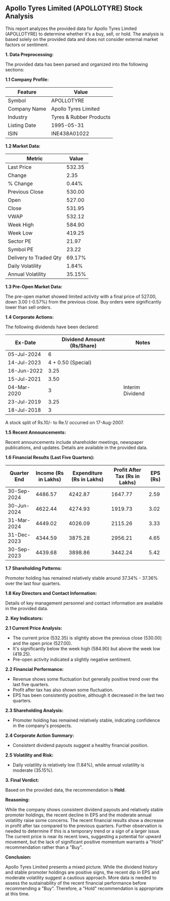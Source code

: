 ## Apollo Tyres Limited (APOLLOTYRE) Stock Analysis

This report analyzes the provided data for Apollo Tyres Limited (APOLLOTYRE) to determine whether it's a buy, sell, or hold.  The analysis is based solely on the provided data and does not consider external market factors or sentiment.

**1. Data Preprocessing:**

The provided data has been parsed and organized into the following sections:

**1.1 Company Profile:**

| Feature             | Value                     |
|----------------------|--------------------------|
| Symbol               | APOLLOTYRE                |
| Company Name         | Apollo Tyres Limited       |
| Industry             | Tyres & Rubber Products   |
| Listing Date         | 1995-05-31                |
| ISIN                  | INE438A01022              |


**1.2 Market Data:**

| Metric                | Value      |
|------------------------|-------------|
| Last Price             | 532.35     |
| Change                 | 2.35       |
| % Change               | 0.44%      |
| Previous Close         | 530.00     |
| Open                   | 527.00     |
| Close                  | 531.95     |
| VWAP                  | 532.12     |
| Week High              | 584.90     |
| Week Low               | 419.25     |
| Sector PE              | 21.97      |
| Symbol PE              | 23.22      |
| Delivery to Traded Qty | 69.17%     |
| Daily Volatility       | 1.84%      |
| Annual Volatility      | 35.15%     |


**1.3 Pre-Open Market Data:**

The pre-open market showed limited activity with a final price of 527.00, down 3.00 (-0.57%) from the previous close.  Buy orders were significantly lower than sell orders.

**1.4 Corporate Actions:**

The following dividends have been declared:

| Ex-Date     | Dividend Amount (Rs/Share) | Notes                               |
|-------------|---------------------------|------------------------------------|
| 05-Jul-2024 | 6                          |                                    |
| 14-Jul-2023 | 4 + 0.50 (Special)         |                                    |
| 16-Jun-2022 | 3.25                        |                                    |
| 15-Jul-2021 | 3.50                        |                                    |
| 04-Mar-2020 | 3                          | Interim Dividend                    |
| 23-Jul-2019 | 3.25                        |                                    |
| 18-Jul-2018 | 3                          |                                    |


A stock split of Rs.10/- to Re.1/ occurred on 17-Aug-2007.

**1.5 Recent Announcements:**

Recent announcements include shareholder meetings, newspaper publications, and updates.  Details are available in the provided data.

**1.6 Financial Results (Last Five Quarters):**

| Quarter End     | Income (Rs in Lakhs) | Expenditure (Rs in Lakhs) | Profit After Tax (Rs in Lakhs) | EPS (Rs) |
|-----------------|----------------------|---------------------------|-------------------------------|----------|
| 30-Sep-2024     | 4486.57               | 4242.87                    | 1647.77                        | 2.59     |
| 30-Jun-2024     | 4622.44               | 4274.93                    | 1919.73                        | 3.02     |
| 31-Mar-2024     | 4449.02               | 4026.09                    | 2115.26                        | 3.33     |
| 31-Dec-2023     | 4344.59               | 3875.28                    | 2956.21                        | 4.65     |
| 30-Sep-2023     | 4439.68               | 3898.86                    | 3442.24                        | 5.42     |


**1.7 Shareholding Patterns:**

Promoter holding has remained relatively stable around 37.34% - 37.36% over the last four quarters.


**1.8 Key Directors and Contact Information:**

Details of key management personnel and contact information are available in the provided data.


**2. Key Indicators:**

**2.1 Current Price Analysis:**

* The current price (532.35) is slightly above the previous close (530.00) and the open price (527.00).
* It's significantly below the week high (584.90) but above the week low (419.25).
* Pre-open activity indicated a slightly negative sentiment.

**2.2 Financial Performance:**

* Revenue shows some fluctuation but generally positive trend over the last five quarters.
* Profit after tax has also shown some fluctuation.
* EPS has been consistently positive, although it decreased in the last two quarters.

**2.3 Shareholding Analysis:**

* Promoter holding has remained relatively stable, indicating confidence in the company's prospects.

**2.4 Corporate Action Summary:**

* Consistent dividend payouts suggest a healthy financial position.

**2.5 Volatility and Risk:**

* Daily volatility is relatively low (1.84%), while annual volatility is moderate (35.15%).

**3. Final Verdict:**

Based on the provided data, the recommendation is **Hold**.

**Reasoning:**

While the company shows consistent dividend payouts and relatively stable promoter holdings, the recent decline in EPS and the moderate annual volatility raise some concerns.  The recent financial results show a decrease in profit after tax compared to the previous quarters.  Further observation is needed to determine if this is a temporary trend or a sign of a larger issue.  The current price is near its recent lows, suggesting a potential for upward movement, but the lack of significant positive momentum warrants a "Hold" recommendation rather than a "Buy".

**Conclusion:**

Apollo Tyres Limited presents a mixed picture.  While the dividend history and stable promoter holdings are positive signs, the recent dip in EPS and moderate volatility suggest a cautious approach.  More data is needed to assess the sustainability of the recent financial performance before recommending a "Buy".  Therefore, a "Hold" recommendation is appropriate at this time.
